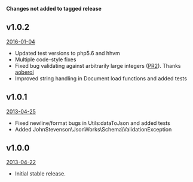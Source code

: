 **Changes not added to tagged release**

## v1.0.2
[2016-01-04](https://github.com/johnstevenson/json-works/tree/v1.0.2)
* Updated test versions to php5.6 and hhvm
* Multiple code-style fixes
* Fixed bug validating against arbitrarily large integers
([PR2](https://github.com/johnstevenson/json-works/pull/2)).
Thanks [aoberoi](https://github.com/aoberoi)
* Improved string handling in Document load functions and added tests

## v1.0.1
[2013-04-25](https://github.com/johnstevenson/json-works/tree/v1.0.1)
* Fixed newline/format bugs in Utils:dataToJson and added tests
* Added JohnStevenson\JsonWorks\Schema\ValidationException

## v1.0.0
[2013-04-22](https://github.com/johnstevenson/json-works/tree/v1.0.0)

* Initial stable release.
